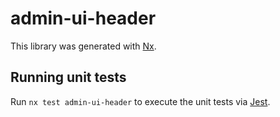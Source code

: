 # admin-ui-header

This library was generated with [Nx](https://nx.dev).

## Running unit tests

Run `nx test admin-ui-header` to execute the unit tests via [Jest](https://jestjs.io).
